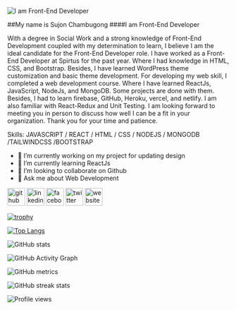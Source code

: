 ![I am Front-End Developer](https://media-exp1.licdn.com/dms/image/C4D16AQHe98evRLZNhA/profile-displaybackgroundimage-shrink_200_800/0/1654695519024?e=1668643200&v=beta&t=fSkDoHgi8-Qao8vl3iBrbf3RRuIZQRPhgcl2SGlPi5A)

##My name is Sujon Chambugong
####I am Front-End Developer

With a degree in Social Work and a strong knowledge of Front-End Development coupled with my determination to learn, I believe I am the ideal candidate for the Front-End Developer role.
I have worked as a Front-End Developer at Spirtus for the past year. Where I had knowledge in HTML, CSS, and Bootstrap. Besides, I have learned WordPress theme customization and basic theme development. 
For developing my web skill, I completed a web development course. Where I have learned ReactJs, JavaScript, NodeJs, and MongoDB. Some projects are done with them. Besides, I had to learn firebase, GitHub, Heroku, vercel, and netlify. I am also familiar with React-Redux and Unit Testing.
I am looking forward to meeting you in person to discuss how well I can be a fit in your organization. Thank you for your time and patience.


Skills: JAVASCRIPT / REACT / HTML / CSS / NODEJS / MONGODB /TAILWINDCSS /BOOTSTRAP

- 🔭 I’m currently working on my project for updating design 
- 🌱 I’m currently learning ReactJs 
- 👯 I’m looking to collaborate on Github 
- 💬 Ask me about Web Development 


[<img src='https://cdn.jsdelivr.net/npm/simple-icons@3.0.1/icons/github.svg' alt='github' height='40'>](https://github.com/https://github.com/sujoncham)  [<img src='https://cdn.jsdelivr.net/npm/simple-icons@3.0.1/icons/linkedin.svg' alt='linkedin' height='40'>](https://www.linkedin.com/in/https://www.linkedin.com/in/sujon-chambugong//)  [<img src='https://cdn.jsdelivr.net/npm/simple-icons@3.0.1/icons/facebook.svg' alt='facebook' height='40'>](https://www.facebook.com/https://www.facebook.com/sujonchambugong14/)  [<img src='https://cdn.jsdelivr.net/npm/simple-icons@3.0.1/icons/twitter.svg' alt='twitter' height='40'>](https://twitter.com/https://twitter.com/sujonchambugong)  [<img src='https://cdn.jsdelivr.net/npm/simple-icons@3.0.1/icons/icloud.svg' alt='website' height='40'>](https://sujon-chambugong-portfolio.netlify.app/)  

[![trophy](https://github-profile-trophy.vercel.app/?username=https://github.com/sujoncham)](https://github.com/ryo-ma/github-profile-trophy)

[![Top Langs](https://github-readme-stats.vercel.app/api/top-langs/?username=https://github.com/sujoncham)](https://github.com/anuraghazra/github-readme-stats)

![GitHub stats](https://github-readme-stats.vercel.app/api?username=https://github.com/sujoncham&show_icons=true&count_private=true)  

![GitHub Activity Graph](https://activity-graph.herokuapp.com/graph?username=https://github.com/sujoncham)  

![GitHub metrics](https://metrics.lecoq.io/https://github.com/sujoncham)  

![GitHub streak stats](https://github-readme-streak-stats.herokuapp.com/?user=https://github.com/sujoncham)  

![Profile views](https://gpvc.arturio.dev/https://github.com/sujoncham)  
